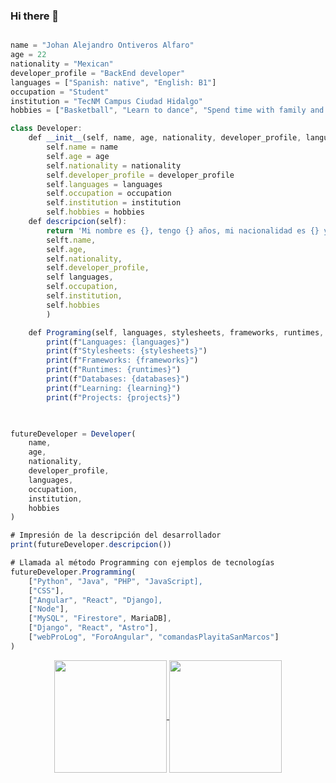 ### Hi there 👋

```ts

name = "Johan Alejandro Ontiveros Alfaro"
age = 22
nationality = "Mexican"
developer_profile = "BackEnd developer"
languages = ["Spanish: native", "English: B1"]
occupation = "Student"
institution = "TecNM Campus Ciudad Hidalgo"
hobbies = ["Basketball", "Learn to dance", "Spend time with family and friends", "Learn to programing"]

class Developer:
    def __init__(self, name, age, nationality, developer_profile, languages, occupation, institution, hobbies):
        self.name = name
        self.age = age
        self.nationality = nationality
        self.developer_profile = developer_profile
        self.languages = languages
        self.occupation = occupation
        self.institution = institution
        self.hobbies = hobbies
    def descripcion(self):
        return 'Mi nombre es {}, tengo {} años, mi nacionalidad es {} y soy un {}, tengo las habilidades de hablar {}, soy un {} en el instituto {} y mis hobbies son {}.'.format(
        selft.name,
        self.age,
        self.nationality,
        self.developer_profile,
        self languages,
        self.occupation,
        self.institution,
        self.hobbies
        )

    def Programing(self, languages, stylesheets, frameworks, runtimes, databases, learning, projects)
        print(f"Languages: {languages}")
        print(f"Stylesheets: {stylesheets}")
        print(f"Frameworks: {frameworks}")
        print(f"Runtimes: {runtimes}")
        print(f"Databases: {databases}")
        print(f"Learning: {learning}")
        print(f"Projects: {projects}")
    


futureDeveloper = Developer(
    name,
    age,
    nationality,
    developer_profile,
    languages,
    occupation,
    institution,
    hobbies
)

# Impresión de la descripción del desarrollador
print(futureDeveloper.descripcion())

# Llamada al método Programming con ejemplos de tecnologías
futureDeveloper.Programming(
    ["Python", "Java", "PHP", "JavaScript],
    ["CSS"],
    ["Angular", "React", "Django],
    ["Node"],
    ["MySQL", "Firestore", MariaDB],
    ["Django", "React", "Astro"],
    ["webProLog", "ForoAngular", "comandasPlayitaSanMarcos"]
)
```

<p align="center">
<a href="https://github.com/ChemsJam?tab=repositories">
  <img height="180" align="center" src="https://github-readme-stats.vercel.app/api?username=ChemsJam&show_icons=true&theme=dracula&rank_icon=github" />
</a>
<a href="https://github.com/ChemsJam?tab=repositories">
  <img height="180" align="center" src="https://github-readme-stats.vercel.app/api/top-langs/?username=ChemsJam&layout=compact&theme=onedark&hide=html,scss,prolog" />
</a>
<p>
